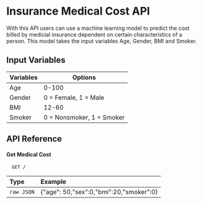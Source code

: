 
# Insurance Medical Cost API

With this API users can use a machine learning model to predict the cost billed by medicial insurance dependent on certain characteristics of a person. This model takes the input variables Age, Gender, BMI and Smoker. 


## Input Variables

| Variables             | Options                                                                |
| ----------------- | ------------------------------------------------------------------ |
| Age | 0-100 |
| Gender | 0 = Female, 1 = Male |
| BMI | 12-60 |
| Smoker | 0 = Nonsmoker, 1 = Smoker |


## API Reference

#### Get Medical Cost

```http
  GET /
```

| Type     | Example                |
| :------- | :------------------------- |
| `raw JSON`  | {"age": 50,"sex":0,"bmi":20,"smoker":0}|

